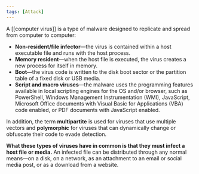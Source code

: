 ```yaml
---
tags: [Attack]
---
```

A [[computer virus]] is a type of malware designed to replicate and spread from computer to computer:

-   **Non-resident/file infector**—the virus is contained within a host executable file and runs with the host process. 
-   **Memory resident**—when the host file is executed, the virus creates a new process for itself in memory. 
-   **Boot**—the virus code is written to the disk boot sector or the partition table of a fixed disk or USB media.
-   **Script and macro viruses**—the malware uses the programming features available in local scripting engines for the OS and/or browser, such as PowerShell, Windows Management Instrumentation (WMI), JavaScript, Microsoft Office documents with Visual Basic for Applications (VBA) code enabled, or PDF documents with JavaScript enabled.

In addition, the term **multipartite** is used for viruses that use multiple vectors and **polymorphic** for viruses that can dynamically change or obfuscate their code to evade detection.

**What these types of viruses have in common is that they must infect a host file or media.** An infected file can be distributed through any normal means—on a disk, on a network, as an attachment to an email or social media post, or as a download from a website.
